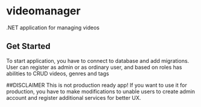 # videomanager
.NET application for managing videos

## Get Started
To start application, you have to connect to database and add migrations.
User can register as admin or as ordinary user, and based on roles has 
abilities to CRUD videos, genres and tags

##DISCLAIMER
This is not production ready app!
If you want to use it for production,
you have to make modifications to unable users to create admin account
and register additional services for better UX.
